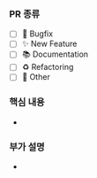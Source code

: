 ### PR 종류

-  [ ] 🐞 Bugfix
-  [ ] ✨ New Feature
-  [ ] 📚 Documentation
-  [ ] ♻️ Refactoring
-  [ ] 🧪 Other

### 핵심 내용

-

### 부가 설명

-
